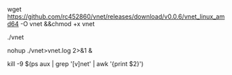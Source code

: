 wget https://github.com/rc452860/vnet/releases/download/v0.0.6/vnet_linux_amd64 -O vnet &&chmod +x vnet

./vnet

nohup ./vnet>vnet.log 2>&1 &

kill -9 $(ps aux | grep '[v]net' | awk '{print $2}')
